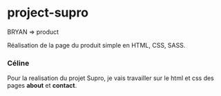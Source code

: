 # project-supro


BRYAN => product

Réalisation de la page du produit simple en HTML, CSS, SASS.


### Céline

Pour la realisation du projet Supro, je vais travailler sur le html et css des pages **about** et **contact**.


